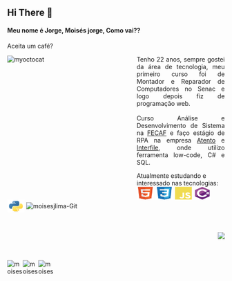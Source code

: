 <!--**moisesjlima/moisesjlima** is a ✨ _special_ ✨ repository because its `README.md` (this file) appears on your GitHub profile. -->
## Hi There 👋

<h4 align="left">Meu nome é Jorge, Moisés jorge, Como vai??</h4>
<p>Aceita um café?</p>
<img src="https://octocat-generator-assets.githubusercontent.com/my-octocat-1621733581579.png" width="300px" height="320px" align="left" alt="myoctocat">
<p align="justify"> 
Tenho 22 anos, sempre gostei da área de tecnologia, meu primeiro curso foi de Montador e Reparador de Computadores no Senac e logo depois fiz de programação web.<br><br>
Curso Análise e Desenvolvimento de Sistema na <a href="https://www.fecaf.com.br/">FECAF</a> e faço estágio de RPA na empresa <a href="https://atento.com/pb/">Atento</a> e <a href="https://www.interfile.com.br/">Interfile</a>, onde utilizo ferramenta low-code, C# e SQL. </p>
  
<p>Atualmente estudando e interessado nas tecnologias:   
<img align="center" alt="moisesjlima-HTML" height="30" width="40" src="https://raw.githubusercontent.com/devicons/devicon/master/icons/html5/html5-original.svg">
<img align="center" alt="moisesjlima-CSS" height="30" width="40" src="https://raw.githubusercontent.com/devicons/devicon/master/icons/css3/css3-original.svg">
<img align="center" alt="moisesjlima-Js" height="30" width="40" src="https://raw.githubusercontent.com/devicons/devicon/master/icons/javascript/javascript-plain.svg">
<img align="center" alt="moisesjlima-Csharp" height="30" width="40" src="https://raw.githubusercontent.com/devicons/devicon/master/icons/csharp/csharp-original.svg">
<img align="center" alt="Rafa-Python" height="30" width="40" src="https://raw.githubusercontent.com/devicons/devicon/master/icons/python/python-original.svg">
<img align="center" alt="moisesjlima-Git" height="30" width="40" src="https://cdn.jsdelivr.net/gh/devicons/devicon/icons/git/git-original.svg" />
</p><br>

<a href="https://github.com/moisesjlima"><img align="right" height="180em" src="https://github-readme-stats.vercel.app/api?username=moisesjlima&show_icons=true&theme=dracula&include_all_commits=true&count_private=true" /></a>
<br><br><br>

<a href="https://www.linkedin.com/in/mois%C3%A9s-jorge-costa-lima-01581a17b/"><img align="left" alt="moisesjlima-LinkedIn" height="36" width="36" src="https://cdn.jsdelivr.net/gh/devicons/devicon/icons/linkedin/linkedin-original.svg" /></a>

<a href="https://www.instagram.com/moises_jorgecl/"><img align="left" alt="moisesjlima-Instagram" height="36" width="36" src="https://camo.githubusercontent.com/c9dacf0f25a1489fdbc6c0d2b41cda58b77fa210a13a886d6f99e027adfbd358/68747470733a2f2f6564656e742e6769746875622e696f2f537570657254696e7949636f6e732f696d616765732f7376672f696e7374616772616d2e737667" /> </a> 

<a href="https://www.facebook.com/moises.jorge.7/"><img align="left" alt="moisesjlima-Facebook" height="36" width="36" src="https://cdn.jsdelivr.net/gh/devicons/devicon/icons/facebook/facebook-original.svg" /> </a> 




